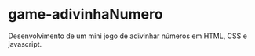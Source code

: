 # game-adivinhaNumero
Desenvolvimento de um mini jogo de adivinhar números em HTML, CSS e javascript.

